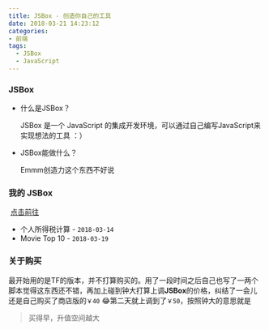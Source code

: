 ```yaml
---
title: JSBox - 创造你自己的工具
date: 2018-03-21 14:23:12
categories:
- 前端
tags:
  - JSBox
  - JavaScript
---
```


### JSBox

- 什么是JSBox？

  JSBox 是一个 JavaScript 的集成开发环境，可以通过自己编写JavaScript来实现想法的工具 ：）

- JSBox能做什么？

  Emmm创造力这个东西不好说

### 我的 JSBox

​	[点击前往](https://jsbox.dktoo.cc)

- 个人所得税计算 - `2018-03-14`
- Movie Top 10 - `2018-03-19 `

### 关于购买

最开始用的是TF的版本，并不打算购买的。用了一段时间之后自己也写了一两个脚本觉得这东西还不错，再加上碰到钟大打算上调**JSBox**的价格，纠结了一会儿还是自己购买了商店版的`￥40`
😂第二天就上调到了`￥50`，按照钟大的意思就是 

> 买得早，升值空间越大

